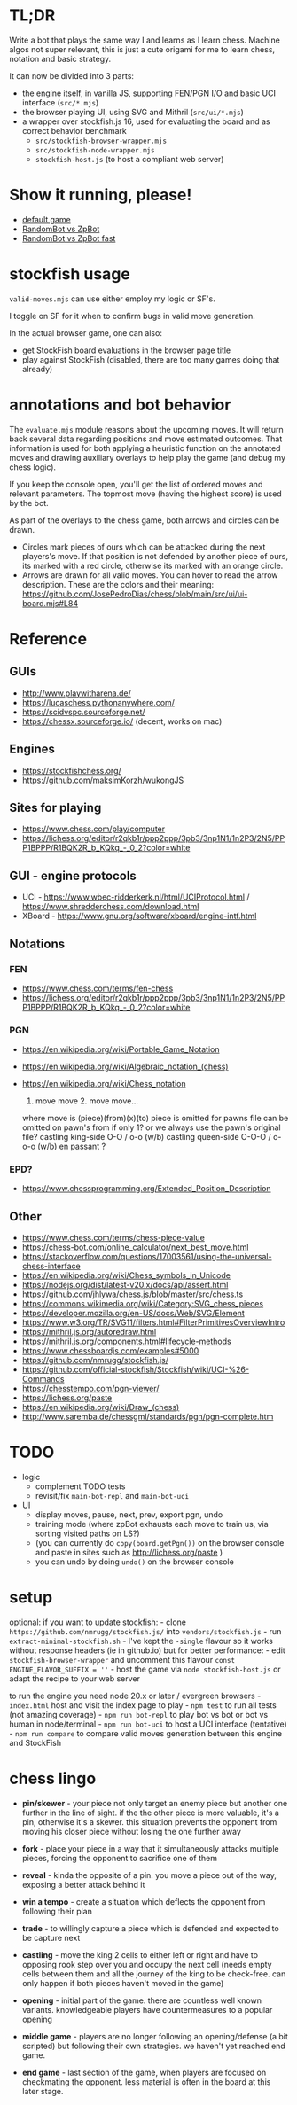 # TL;DR

Write a bot that plays the same way I and learns as I learn chess.
Machine algos not super relevant, this is just a cute origami for me to learn chess, notation and basic strategy.

It can now be divided into 3 parts:
- the engine itself, in vanilla JS, supporting FEN/PGN I/O and basic UCI interface (`src/*.mjs`)
- the browser playing UI, using SVG and Mithril (`src/ui/*.mjs`)
- a wrapper over stockfish.js 16, used for evaluating the board and as correct behavior benchmark
    - `src/stockfish-browser-wrapper.mjs`
    - `src/stockfish-node-wrapper.mjs`
    - `stockfish-host.js` (to host a compliant web server)

# Show it running, please!

- [default game](https://josepedrodias.github.io/chess/)
- [RandomBot vs ZpBot](https://josepedrodias.github.io/chess/play.html?p1=RandomBot&p2=ZpBot&play-time-ms=550&hints=1)
- [RandomBot vs ZpBot fast](https://josepedrodias.github.io/chess/play.html?p1=RandomBot&p2=ZpBot&play-time-ms=1)

# stockfish usage

`valid-moves.mjs` can use either employ my logic or SF's.

I toggle on SF for it when to confirm bugs in valid move generation.

In the actual browser game, one can also:
- get StockFish board evaluations in the browser page title
- play against StockFish (disabled, there are too many games doing that already)

# annotations and bot behavior

The `evaluate.mjs` module reasons about the upcoming moves.
It will return back several data regarding positions and move estimated outcomes.
That information is used for both applying a heuristic function on the annotated moves and drawing auxiliary overlays to help play the game (and debug my chess logic).

If you keep the console open, you'll get the list of ordered moves and relevant parameters. The topmost move (having the highest score) is used by the bot.

As part of the overlays to the chess game, both arrows and circles can be drawn.
- Circles mark pieces of ours which can be attacked during the next players's move. If that position is not defended by another piece of ours, its marked with a red circle, otherwise its marked with an orange circle.
- Arrows are drawn for all valid moves. You can hover to read the arrow description. These are the colors and their meaning: https://github.com/JosePedroDias/chess/blob/main/src/ui/ui-board.mjs#L84

# Reference

## GUIs

- http://www.playwitharena.de/
- https://lucaschess.pythonanywhere.com/
- https://scidvspc.sourceforge.net/
- https://chessx.sourceforge.io/  (decent, works on mac)


## Engines

- https://stockfishchess.org/
- https://github.com/maksimKorzh/wukongJS


## Sites for playing

- https://www.chess.com/play/computer
- https://lichess.org/editor/r2qkb1r/ppp2ppp/3pb3/3np1N1/1n2P3/2N5/PPP1BPPP/R1BQK2R_b_KQkq_-_0_2?color=white


## GUI - engine protocols

- UCI - https://www.wbec-ridderkerk.nl/html/UCIProtocol.html / https://www.shredderchess.com/download.html
- XBoard - https://www.gnu.org/software/xboard/engine-intf.html


## Notations

### FEN

- https://www.chess.com/terms/fen-chess
- https://lichess.org/editor/r2qkb1r/ppp2ppp/3pb3/3np1N1/1n2P3/2N5/PPP1BPPP/R1BQK2R_b_KQkq_-_0_2?color=white


### PGN

- https://en.wikipedia.org/wiki/Portable_Game_Notation
- https://en.wikipedia.org/wiki/Algebraic_notation_(chess)
- https://en.wikipedia.org/wiki/Chess_notation

    1. move move 2. move move...

    where move is (piece)(from)(x)(to)
    piece is omitted for pawns
    file can be omitted on pawn's from if only 1? or we always use the pawn's original file?
    castling king-side O-O / o-o  (w/b)
    castling queen-side O-O-O / o-o-o (w/b)
    en passant ?

### EPD?

- https://www.chessprogramming.org/Extended_Position_Description


## Other

- https://www.chess.com/terms/chess-piece-value
- https://chess-bot.com/online_calculator/next_best_move.html
- https://stackoverflow.com/questions/17003561/using-the-universal-chess-interface
- https://en.wikipedia.org/wiki/Chess_symbols_in_Unicode
- https://nodejs.org/dist/latest-v20.x/docs/api/assert.html
- https://github.com/jhlywa/chess.js/blob/master/src/chess.ts
- https://commons.wikimedia.org/wiki/Category:SVG_chess_pieces
- https://developer.mozilla.org/en-US/docs/Web/SVG/Element
- https://www.w3.org/TR/SVG11/filters.html#FilterPrimitivesOverviewIntro
- https://mithril.js.org/autoredraw.html
- https://mithril.js.org/components.html#lifecycle-methods
- https://www.chessboardjs.com/examples#5000
- https://github.com/nmrugg/stockfish.js/
- https://github.com/official-stockfish/Stockfish/wiki/UCI-%26-Commands
- https://chesstempo.com/pgn-viewer/
- https://lichess.org/paste
- https://en.wikipedia.org/wiki/Draw_(chess)
- http://www.saremba.de/chessgml/standards/pgn/pgn-complete.htm

# TODO

- logic
    - complement TODO tests
    - revisit/fix `main-bot-repl` and `main-bot-uci`
- UI
    - display moves, pause, next, prev, export pgn, undo
    - training mode (where zpBot exhausts each move to train us, via sorting visited paths on LS?)
    - (you can currently do `copy(board.getPgn())` on the browser console and paste in sites such as http://lichess.org/paste )
    - you can undo by doing `undo()` on the browser console

# setup

optional:
    if you want to update stockfish:
    - clone `https://github.com/nmrugg/stockfish.js/` into `vendors/stockfish.js`
    - run `extract-minimal-stockfish.sh`
    - I've kept the `-single` flavour so it works without response headers (ie in github.io) but for better performance:
        - edit `stockfish-browser-wrapper` and uncomment this flavour `const ENGINE_FLAVOR_SUFFIX = ''`
        - host the game via `node stockfish-host.js` or adapt the recipe to your web server

to run the engine you need node 20.x or later / evergreen browsers
    - `index.html` host and visit the index page to play
    - `npm test` to run all tests (not amazing coverage)
    - `npm run bot-repl` to play bot vs bot or bot vs human in node/terminal
    - `npm run bot-uci` to host a UCI interface (tentative)
    - `npm run compare` to compare valid moves generation between this engine and StockFish

# chess lingo

- **pin/skewer** - your piece not only target an enemy piece but another one further in the line of sight. if the the other piece is more valuable, it's a pin, otherwise it's a skewer.
this situation prevents the opponent from moving his closer piece without losing the one further away
- **fork** - place your piece in a way that it simultaneously attacks multiple pieces, forcing the opponent to sacrifice one of them
- **reveal** - kinda the opposite of a pin. you move a piece out of the way, exposing a better attack behind it
- **win a tempo** - create a situation which deflects the opponent from following their plan
- **trade** - to willingly capture a piece which is defended and expected to be capture next
- **castling** - move the king 2 cells to either left or right and have to opposing rook step over you and occupy the next cell (needs empty cells between them and all the journey of the king to be check-free. can only happen if both pieces haven't moved in the game)

- **opening** - initial part of the game. there are countless well known variants. knowledgeable players have countermeasures to a popular opening
- **middle game** - players are no longer following an opening/defense (a bit scripted) but following their own strategies. we haven't yet reached end game.
- **end game** - last section of the game, when players are focused on checkmating the opponent. less material is often in the board at this later stage.
